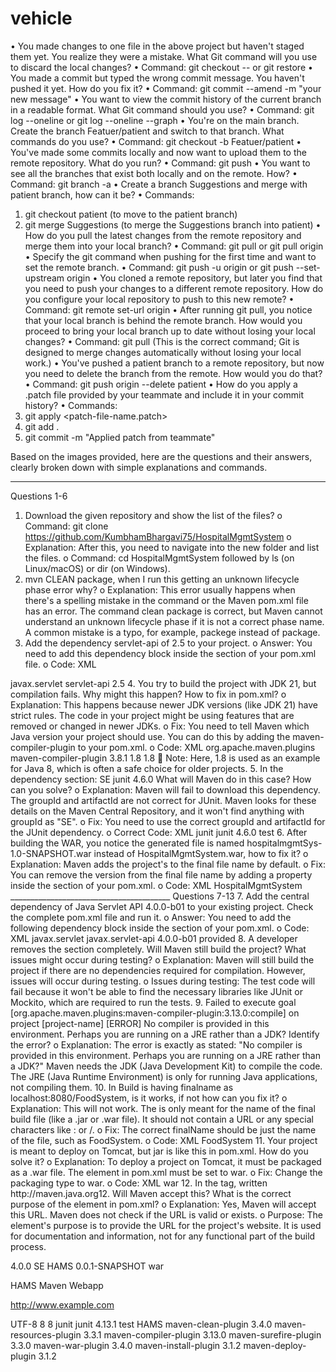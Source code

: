 # vehicle
•  You made changes to one file in the above project but haven't staged them yet. You realize they were a mistake. What Git command will you use to discard the local changes?
•	Command: git checkout -- <file-name> or git restore <file-name>
•  You made a commit but typed the wrong commit message. You haven't pushed it yet. How do you fix it?
•	Command: git commit --amend -m "your new message"
•  You want to view the commit history of the current branch in a readable format. What Git command should you use?
•	Command: git log --oneline or git log --oneline --graph
•  You're on the main branch. Create the branch Featuer/patient and switch to that branch. What commands do you use?
•	Command: git checkout -b Featuer/patient
•  You've made some commits locally and now want to upload them to the remote repository. What do you run?
•	Command: git push
•  You want to see all the branches that exist both locally and on the remote. How?
•	Command: git branch -a
•  Create a branch Suggestions and merge with patient branch, how can it be?
•	Commands:
1.	git checkout patient (to move to the patient branch)
2.	git merge Suggestions (to merge the Suggestions branch into patient)
•  How do you pull the latest changes from the remote repository and merge them into your local branch?
•	Command: git pull or git pull origin <branch-name>
•  Specify the git command when pushing for the first time and want to set the remote branch.
•	Command: git push -u origin <branch-name> or git push --set-upstream origin <branch-name>
•  You cloned a remote repository, but later you find that you need to push your changes to a different remote repository. How do you configure your local repository to push to this new remote?
•	Command: git remote set-url origin <new-remote-url>
•  After running git pull, you notice that your local branch is behind the remote branch. How would you proceed to bring your local branch up to date without losing your local changes?
•	Command: git pull (This is the correct command; Git is designed to merge changes automatically without losing your local work.)
•  You've pushed a patient branch to a remote repository, but now you need to delete the branch from the remote. How would you do that?
•	Command: git push origin --delete patient
•  How do you apply a .patch file provided by your teammate and include it in your commit history?
•	Commands:
1.	git apply <patch-file-name.patch>
2.	git add .
3.	git commit -m "Applied patch from teammate"











Based on the images provided, here are the questions and their answers, clearly broken down with simple explanations and commands.
________________________________________
Questions 1-6
1.	Download the given repository and show the list of the files?
o	Command: git clone https://github.com/KumbhamBhargavi75/HospitalMgmtSystem
o	Explanation: After this, you need to navigate into the new folder and list the files.
o	Command: cd HospitalMgmtSystem followed by ls (on Linux/macOS) or dir (on Windows).
2.	mvn CLEAN package, when I run this getting an unknown lifecycle phase error why?
o	Explanation: This error usually happens when there's a spelling mistake in the command or the Maven pom.xml file has an error. The command clean package is correct, but Maven cannot understand an unknown lifecycle phase if it is not a correct phase name. A common mistake is a typo, for example, packege instead of package.
3.	Add the dependency servlet-api of 2.5 to your project.
o	Answer: You need to add this dependency block inside the <dependencies> section of your pom.xml file.
o	Code:
XML
<dependency>
    <groupId>javax.servlet</groupId>
    <artifactId>servlet-api</artifactId>
    <version>2.5</version>
</dependency>
4.	You try to build the project with JDK 21, but compilation fails. Why might this happen? How to fix in pom.xml?
o	Explanation: This happens because newer JDK versions (like JDK 21) have strict rules. The code in your project might be using features that are removed or changed in newer JDKs.
o	Fix: You need to tell Maven which Java version your project should use. You can do this by adding the maven-compiler-plugin to your pom.xml.
o	Code:
XML
<build>
    <plugins>
        <plugin>
            <groupId>org.apache.maven.plugins</groupId>
            <artifactId>maven-compiler-plugin</artifactId>
            <version>3.8.1</version>
            <configuration>
                <source>1.8</source>
                <target>1.8</target>
            </configuration>
        </plugin>
    </plugins>
</build>
	Note: Here, 1.8 is used as an example for Java 8, which is often a safe choice for older projects.
5.	In the dependency section: <dependency> <groupId>SE</groupId> <artifactId>junit</artifactId> <version>4.6.0</version> </dependency> What will Maven do in this case? How can you solve?
o	Explanation: Maven will fail to download this dependency. The groupId and artifactId are not correct for JUnit. Maven looks for these details on the Maven Central Repository, and it won't find anything with groupId as "SE".
o	Fix: You need to use the correct groupId and artifactId for the JUnit dependency.
o	Correct Code:
XML
<dependency>
    <groupId>junit</groupId>
    <artifactId>junit</artifactId>
    <version>4.6.0</version>
    <scope>test</scope>
</dependency>
6.	After building the WAR, you notice the generated file is named hospitalmgmtSys-1.0-SNAPSHOT.war instead of HospitalMgmtSystem.war, how to fix it?
o	Explanation: Maven adds the project's <version> to the final file name by default.
o	Fix: You can remove the version from the final file name by adding a <finalName> property inside the <build> section of your pom.xml.
o	Code:
XML
<build>
    <finalName>HospitalMgmtSystem</finalName>
</build>
________________________________________
Questions 7-13
7.	Add the central dependency of Java Servlet API 4.0.0-b01 to your existing project. Check the complete pom.xml file and run it.
o	Answer: You need to add the following dependency block inside the <dependencies> section of your pom.xml.
o	Code:
XML
<dependency>
    <groupId>javax.servlet</groupId>
    <artifactId>javax.servlet-api</artifactId>
    <version>4.0.0-b01</version>
    <scope>provided</scope>
</dependency>
8.	A developer removes the <dependencies> section completely. Will Maven still build the project? What issues might occur during testing?
o	Explanation: Maven will still build the project if there are no dependencies required for compilation. However, issues will occur during testing.
o	Issues during testing: The test code will fail because it won't be able to find the necessary libraries like JUnit or Mockito, which are required to run the tests.
9.	Failed to execute goal [org.apache.maven.plugins:maven-compiler-plugin:3.13.0:compile] on project [project-name] [ERROR] No compiler is provided in this environment. Perhaps you are running on a JRE rather than a JDK? Identify the error?
o	Explanation: The error is exactly as stated: "No compiler is provided in this environment. Perhaps you are running on a JRE rather than a JDK?" Maven needs the JDK (Java Development Kit) to compile the code. The JRE (Java Runtime Environment) is only for running Java applications, not compiling them.
10.	In Build is having finalname as <finalName>localhost:8080/FoodSystem</finalName>, is it works, if not how can you fix it?
o	Explanation: This will not work. The <finalName> is only meant for the name of the final build file (like a .jar or .war file). It should not contain a URL or any special characters like : or /.
o	Fix: The correct finalName should be just the name of the file, such as FoodSystem.
o	Code:
XML
<build>
    <finalName>FoodSystem</finalName>
</build>
11.	Your project is meant to deploy on Tomcat, but <packaging>jar</packaging> is like this in pom.xml. How do you solve it?
o	Explanation: To deploy a project on Tomcat, it must be packaged as a .war file. The <packaging> element in pom.xml must be set to war.
o	Fix: Change the packaging type to war.
o	Code:
XML
<packaging>war</packaging>
12.	In the <url> tag, written <url>http://maven.java.org12</url>. Will Maven accept this? What is the correct purpose of the <url> element in pom.xml?
o	Explanation: Yes, Maven will accept this URL. Maven does not check if the URL is valid or exists.
o	Purpose: The <url> element's purpose is to provide the URL for the project's website. It is used for documentation and information, not for any functional part of the build process.








<?xml version="1.0" encoding="UTF-8"?>

<project xmlns="http://maven.apache.org/POM/4.0.0" xmlns:xsi="http://www.w3.org/2001/XMLSchema-instance"
  xsi:schemaLocation="http://maven.apache.org/POM/4.0.0 http://maven.apache.org/xsd/maven-4.0.0.xsd">
  <modelVersion>4.0.0</modelVersion>
  <groupId>SE</groupId>
  <artifactId>HAMS</artifactId>
  <version>0.0.1-SNAPSHOT</version>
  <packaging>war</packaging>

  <name>HAMS Maven Webapp</name>
  <!-- FIXME change it to the project's website -->
  <url>http://www.example.com</url>

  <properties>
    <project.build.sourceEncoding>UTF-8</project.build.sourceEncoding>
    <maven.compiler.source>8</maven.compiler.source>
    <maven.compiler.target>8</maven.compiler.target>
  </properties>

  <dependencies>
    <dependency>
      <groupId>junit</groupId>
      <artifactId>junit</artifactId>
      <version>4.13.1</version>
      <scope>test</scope>
      </dependency>
  </dependencies>

  <build>
    <finalName>HAMS</finalName>
    <pluginManagement><!-- lock down plugins versions to avoid using Maven defaults (may be moved to parent pom) -->
      <plugins>
        <plugin>
          <artifactId>maven-clean-plugin</artifactId>
          <version>3.4.0</version>
        </plugin>
        <!-- see http://maven.apache.org/ref/current/maven-core/default-bindings.html#Plugin_bindings_for_war_packaging -->
        <plugin>
          <artifactId>maven-resources-plugin</artifactId>
          <version>3.3.1</version>
        </plugin>
        <plugin>
          <artifactId>maven-compiler-plugin</artifactId>
          <version>3.13.0</version>
        </plugin>
        <plugin>
          <artifactId>maven-surefire-plugin</artifactId>
          <version>3.3.0</version>
        </plugin>
        <plugin>
          <artifactId>maven-war-plugin</artifactId>
          <version>3.4.0</version>
        </plugin>
        <plugin>
          <artifactId>maven-install-plugin</artifactId>
          <version>3.1.2</version>
        </plugin>
        <plugin>
          <artifactId>maven-deploy-plugin</artifactId>
          <version>3.1.2</version>
        </plugin>
      </plugins>
    </pluginManagement>
  </build>
</project>

